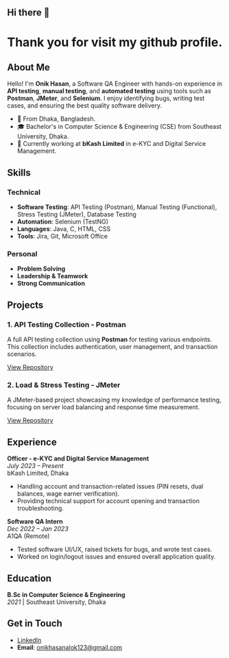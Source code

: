 ## Hi there 👋

<!--
**onikhasanalok/onikhasanalok** is a ✨ _special_ ✨ repository because its `README.md` (this file) appears on your GitHub profile.

Here are some ideas to get you started:

-->


# Thank you for visit my github profile. 

## About Me

Hello! I'm **Onik Hasan**, a Software QA Engineer with hands-on experience in **API testing**, **manual testing**, and **automated testing** using tools such as **Postman**, **JMeter**, and **Selenium**. I enjoy identifying bugs, writing test cases, and ensuring the best quality software delivery.

- 📍 From Dhaka, Bangladesh.
- 🎓 Bachelor's in Computer Science & Engineering (CSE) from Southeast University, Dhaka.
- 🔧 Currently working at **bKash Limited** in e-KYC and Digital Service Management.

## Skills

### Technical
- **Software Testing**: API Testing (Postman), Manual Testing (Functional), Stress Testing (JMeter), Database Testing
- **Automation**: Selenium (TestNG)
- **Languages**: Java, C, HTML, CSS
- **Tools**: Jira, Git, Microsoft Office

### Personal
- **Problem Solving**
- **Leadership & Teamwork**
- **Strong Communication**

## Projects

### 1. API Testing Collection - Postman
A full API testing collection using **Postman** for testing various endpoints. This collection includes authentication, user management, and transaction scenarios. 

[View Repository](https://github.com/onikhasanalok/Dmoney-API-Automation-Postman)

### 2. Load & Stress Testing - JMeter
A JMeter-based project showcasing my knowledge of performance testing, focusing on server load balancing and response time measurement.

[View Repository](https://github.com/onikhasanalok/Random-User-API-Performance-Test-Jmeter)


## Experience

**Officer - e-KYC and Digital Service Management**  
*July 2023 – Present*  
bKash Limited, Dhaka

- Handling account and transaction-related issues (PIN resets, dual balances, wage earner verification).
- Providing technical support for account opening and transaction troubleshooting.

**Software QA Intern**  
*Dec 2022 – Jan 2023*  
A1QA (Remote)

- Tested software UI/UX, raised tickets for bugs, and wrote test cases.
- Worked on login/logout issues and ensured overall application quality.

## Education

**B.Sc in Computer Science & Engineering**  
*2021* | Southeast University, Dhaka  

## Get in Touch

- [LinkedIn](https://www.linkedin.com/in/onik-hasan/)
- **Email**: onikhasanalok123@gmail.com
